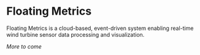 # Floating Metrics

Floating Metrics is a cloud-based, event-driven system enabling real-time wind turbine sensor data processing and visualization. 

*More to come*
